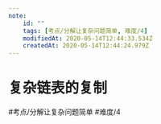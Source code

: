 ```yaml
---
note:
    id: ""
    tags: [考点/分解让复杂问题简单, 难度/4]
    modifiedAt: 2020-05-14T12:44:33.534Z
    createdAt: 2020-05-14T12:44:24.979Z
---
```

# 复杂链表的复制
#考点/分解让复杂问题简单 #难度/4 